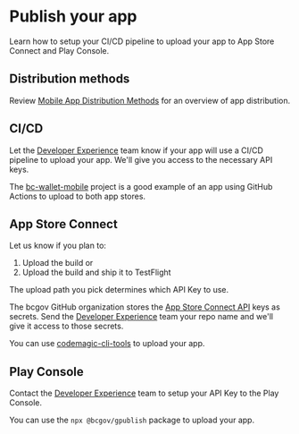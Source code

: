 # Publish your app

Learn how to setup your CI/CD pipeline to upload your app to App Store Connect and Play Console.

## Distribution methods

Review [Mobile App Distribution Methods](distribution_methods.md) for an overview of app distribution.

## CI/CD

Let the [Developer Experience](contact.md) team know if your app will use a CI/CD pipeline to upload your app. We'll give you access to the necessary API keys.

 The [bc-wallet-mobile](https://github.com/bcgov/bc-wallet-mobile/) project is a good example of an app using GitHub Actions to upload to both app stores.

## App Store Connect

Let us know if you plan to:

1. Upload the build
or
1. Upload the build and ship it to TestFlight

The upload path you pick determines which API Key to use. 

The bcgov GitHub organization stores the [App Store Connect API](https://developer.apple.com/documentation/appstoreconnectapi) keys as secrets. Send the [Developer Experience](contact.md) team your repo name and we'll give it access to those secrets.

You can use [codemagic-cli-tools](https://docs.codemagic.io/knowledge-codemagic/codemagic-cli-tools/) to upload your app. 

## Play Console
Contact the [Developer Experience](contact.md) team to setup your API Key to the Play Console.

You can use the `npx @bcgov/gpublish` package to upload your app. 